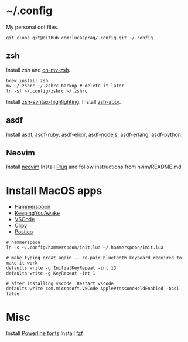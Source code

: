 # ~/.config

My personal dot files.

```
git clone git@github.com:lucasprag/.config.git ~/.config
```

## zsh

Install zsh and [oh-my-zsh](https://ohmyz.sh/).

```
brew install zsh
mv ~/.zshrc ~/.zshrc-backup # delete it later
ln -sf ~/.config/zshrc ~/.zshrc
```

Install [zsh-syntax-highlighting](https://github.com/zsh-users/zsh-syntax-highlighting).
Install [zsh-abbr](https://github.com/olets/zsh-abbr).

## asdf
Install [asdf](https://github.com/asdf-vm/asdf), [asdf-ruby](https://github.com/asdf-vm/asdf-ruby), [asdf-elixir](https://github.com/asdf-vm/asdf-elixir), [asdf-nodejs](https://github.com/asdf-vm/asdf-nodejs), [asdf-erlang](https://github.com/asdf-vm/asdf-erlang), [asdf-python](https://github.com/asdf-community/asdf-python).

## Neovim

Install [neovim](https://neovim.io)
Install [Plug](https://github.com/junegunn/vim-plug?tab=readme-ov-file#neovim) and follow instructions from nvim/README.md

# Install MacOS apps
- [Hammerspoon](https://www.hammerspoon.org/)
- [KeepingYouAwake](https://keepingyouawake.app/)
- [VSCode](https://code.visualstudio.com/)
- [Clipy](https://github.com/Clipy/Clipy)
- [Postico](https://eggerapps.at/postico/v1.php)


```
# hammerspoon
ln -s ~/.config/hammerspoon/init.lua ~/.hammerspoon/init.lua

# make typing great again -- re-pair bluetooth keyboard required to make it work
defaults write -g InitialKeyRepeat -int 13
defaults write -g KeyRepeat -int 1

# after installing vscode. Restart vscode.
defaults write com.microsoft.VSCode ApplePressAndHoldEnabled -bool false
```

# Misc

Install [Powerline fonts](https://github.com/powerline/fonts)
Install [fzf](https://github.com/junegunn/fzf?tab=readme-ov-file#using-homebrew)
